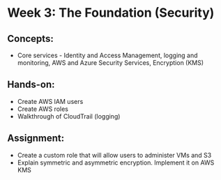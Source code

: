 # Week 3: The Foundation (Security)

## Concepts:
* Core services - Identity and Access Management, logging and monitoring, AWS and Azure Security
Services, Encryption (KMS)

## Hands-on:
- Create AWS IAM users
- Create AWS roles
- Walkthrough of CloudTrail (logging)

## Assignment:
- Create a custom role that will allow users to administer VMs and S3
- Explain symmetric and asymmetric encryption. Implement it on AWS KMS
